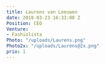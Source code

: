 ```yaml
---
title: Laurens van Leeuwen
date: 2018-03-23 16:33:00 Z
Position: CEO
Venture:
- Fashiolista
Photo: "/uploads/Laurens.png"
Photo2x: "/uploads/Laurens@2x.png"
prio: 1
---
```


